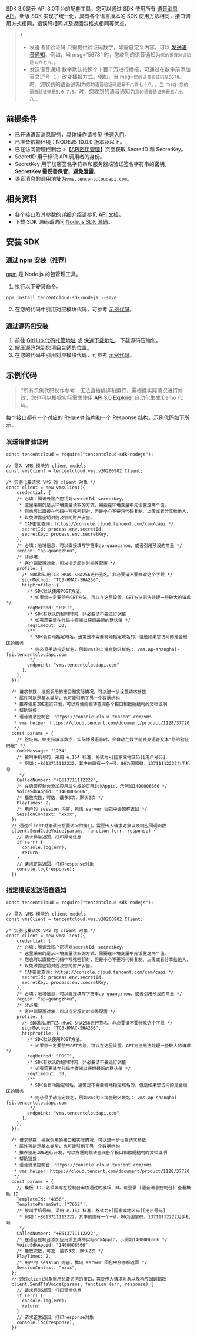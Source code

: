 SDK 3.0是云 API 3.0平台的配套工具，您可以通过 SDK 使用所有 [语音消息 API](https://cloud.tencent.com/document/product/1128/51569)。新版 SDK 实现了统一化，具有各个语言版本的 SDK 使用方法相同，接口调用方式相同，错误码相同以及返回包格式相同等优点。
>!
>- 发送语音验证码
>只需提供验证码数字，如需自定义内容，可以 [发送语音通知](#SendTtsVoice)。例如，当 msg=“5678” 时，您收到的语音通知为`您的语音验证码是五六七八。`。
>- 发送语音通知
>数字默认按照个十百千万进行播报，可通过在数字前添加英文逗号（,）改变播报方式。例如，当 msg=`您的语音验证码是5678。` 时，您收到的语音通知为`您的语音验证码是五千六百七十八。`，当 msg=`您的语音验证码是5,6,7,8。`时，您收到的语音通知为`您的语音验证码是五六七八。`。



## 前提条件

- 已开通语音消息服务，具体操作请参见 [快速入门](https://cloud.tencent.com/document/product/1128/37343)。
- 已准备依赖环境：NODEJS 10.0.0 版本及以上。
- 已在访问管理控制台 >【[API密钥管理](https://console.cloud.tencent.com/cam/capi)】页面获取 SecretID 和 SecretKey。
 - SecretID 用于标识 API 调用者的身份。
 - SecretKey 用于加密签名字符串和服务器端验证签名字符串的密钥，**SecretKey 需妥善保管，避免泄露**。
- 语音消息的调用地址为`vms.tencentcloudapi.com`。

## 相关资料
- 各个接口及其参数的详细介绍请参见 [API 文档](https://cloud.tencent.com/document/product/1128/51569)。
- 下载 SDK 源码请访问 [Node.js SDK 源码](https://github.com/TencentCloud/tencentcloud-sdk-nodejs)。

## 安装 SDK
### 通过 npm 安装（推荐）
[npm](https://www.npmjs.com/) 是 Node.js 的包管理工具。

1. 执行以下安装命令。
```
npm install tencentcloud-sdk-nodejs --save
```
2. 在您的代码中引用对应模块代码，可参考 [示例代码](#example)。

### 通过源码包安装
1. 前往 [GitHub 代码托管地址](https://github.com/tencentcloud/tencentcloud-sdk-nodejs) 或 [快速下载地址](https://tencentcloud-sdk-1253896243.file.myqcloud.com/tencentcloud-sdk-nodejs/tencentcloud-sdk-nodejs.zip)，下载源码压缩包。
2. 解压源码包到您项目合适的位置。
3. 在您的代码中引用对应模块代码，可参考 [示例代码](#example)。

## 示例代码[](id:example)
>?所有示例代码仅作参考，无法直接编译和运行，需根据实际情况进行修改，您也可以根据实际需求使用 [API 3.0 Explorer](https://console.cloud.tencent.com/api/explorer?Product=vms&Version=2020-09-02&Action=SendCodeVoice) 自动化生成 Demo 代码。

每个接口都有一个对应的 Request 结构和一个 Response 结构。示例代码如下所示。

### 发送语音验证码

```
const tencentcloud = require("tencentcloud-sdk-nodejs");

// 导入 VMS 模块的 client models
const vmsClient = tencentcloud.vms.v20200902.Client;

/* 实例化要请求 VMS 的 client 对象 */
const client = new vmsClient({
    credential: {
    /* 必填：腾讯云账户密钥对secretId，secretKey。
     * 这里采用的是从环境变量读取的方式，需要在环境变量中先设置这两个值。
     * 您也可以直接在代码中写死密钥对，但是小心不要将代码复制、上传或者分享给他人，
     * 以免泄露密钥对危及您的财产安全。
     * CAM密匙查询: https://console.cloud.tencent.com/cam/capi */
      secretId: process.env.secretId,
      secretKey: process.env.secretKey,
    },
    /* 必填：地域信息，可以直接填写字符串ap-guangzhou，或者引用预设的常量 */
    region: "ap-guangzhou",
    /* 非必填:
     * 客户端配置对象，可以指定超时时间等配置 */
    profile: {
      /* SDK默认用TC3-HMAC-SHA256进行签名，非必要请不要修改这个字段 */
      signMethod: "TC3-HMAC-SHA256",
      httpProfile: {
        /* SDK默认使用POST方法。
         * 如果您一定要使用GET方法，可以在这里设置。GET方法无法处理一些较大的请求 */
        reqMethod: "POST",
        /* SDK有默认的超时时间，非必要请不要进行调整
         * 如有需要请在代码中查阅以获取最新的默认值 */
        reqTimeout: 30,
        /**
         * SDK会自动指定域名。通常是不需要特地指定域名的，但是如果您访问的是金融区的服务
         * 则必须手动指定域名，例如vms的上海金融区域名： vms.ap-shanghai-fsi.tencentcloudapi.com
         */
        endpoint: "vms.tencentcloudapi.com"
      },
    },
  });
  
  /* 请求参数，根据调用的接口和实际情况，可以进一步设置请求参数
   * 属性可能是基本类型，也可能引用了另一个数据结构
   * 推荐使用IDE进行开发，可以方便的跳转查阅各个接口和数据结构的文档说明 
   * 帮助链接：
   * 语音消息控制台：https://console.cloud.tencent.com/vms
   * vms helper：https://cloud.tencent.com/document/product/1128/37720
   */
  const params = {
    /* 验证码，仅支持填写数字，实际播报语音时，会自动在数字前补充语音文本"您的验证码是" */
    CodeMessage: "1234",
    /* 被叫手机号码，采用 e.164 标准，格式为+[国家或地区码][用户号码]
     * 例如：+8613711112222，其中前面有一个+号，86为国家码，13711112222为手机号
     */
    CalledNumber: "+8613711112222",
    /* 在语音控制台添加应用后生成的实际SdkAppid，示例如1400006666 */
    VoiceSdkAppid: "1400006666",
    /* 播放次数，可选，最多3次，默认2次 */
    PlayTimes: 2,
    /* 用户的 session 内容，腾讯 server 回包中会原样返回 */
    SessionContext: "xxxx",
  };
  // 通过client对象调用想要访问的接口，需要传入请求对象以及响应回调函数
  client.SendCodeVoice(params, function (err, response) {
    // 请求异常返回，打印异常信息
    if (err) {
      console.log(err);
      return;
    }
    // 请求正常返回，打印response对象
    console.log(response);
  })
```

### 指定模版发送语音通知[](id:SendTtsVoice)

```
const tencentcloud = require("tencentcloud-sdk-nodejs");

// 导入 VMS 模块的 client models
const vmsClient = tencentcloud.vms.v20200902.Client;

/* 实例化要请求 VMS 的 client 对象 */
const client = new vmsClient({
    credential: {
    /* 必填：腾讯云账户密钥对secretId，secretKey。
     * 这里采用的是从环境变量读取的方式，需要在环境变量中先设置这两个值。
     * 您也可以直接在代码中写死密钥对，但是小心不要将代码复制、上传或者分享给他人，
     * 以免泄露密钥对危及您的财产安全。
     * CAM密匙查询: https://console.cloud.tencent.com/cam/capi */
      secretId: process.env.secretId,
      secretKey: process.env.secretKey,
    },
    /* 必填：地域信息，可以直接填写字符串ap-guangzhou，或者引用预设的常量 */
    region: "ap-guangzhou",
    /* 非必填:
     * 客户端配置对象，可以指定超时时间等配置 */
    profile: {
      /* SDK默认用TC3-HMAC-SHA256进行签名，非必要请不要修改这个字段 */
      signMethod: "TC3-HMAC-SHA256",
      httpProfile: {
        /* SDK默认使用POST方法。
         * 如果您一定要使用GET方法，可以在这里设置。GET方法无法处理一些较大的请求 */
        reqMethod: "POST",
        /* SDK有默认的超时时间，非必要请不要进行调整
         * 如有需要请在代码中查阅以获取最新的默认值 */
        reqTimeout: 30,
        /**
         * SDK会自动指定域名。通常是不需要特地指定域名的，但是如果您访问的是金融区的服务
         * 则必须手动指定域名，例如vms的上海金融区域名： vms.ap-shanghai-fsi.tencentcloudapi.com
         */
        endpoint: "vms.tencentcloudapi.com"
      },
    },
  });
  
  /* 请求参数，根据调用的接口和实际情况，可以进一步设置请求参数
   * 属性可能是基本类型，也可能引用了另一个数据结构
   * 推荐使用IDE进行开发，可以方便的跳转查阅各个接口和数据结构的文档说明 
   * 帮助链接：
   * 语音消息控制台：https://console.cloud.tencent.com/vms
   * vms helper：https://cloud.tencent.com/document/product/1128/37720
   */
  const params = {
    // 模板 ID，必须填写在控制台审核通过的模板 ID，可登录 [语音消息控制台] 查看模板 ID
    TemplateId: "4356",
    TemplateParamSet: ["7652"],
    /* 被叫手机号码，采用 e.164 标准，格式为+[国家或地区码][用户号码]
     * 例如：+8613711112222，其中前面有一个+号，86为国家码，13711112222为手机号
     */
    CalledNumber: "+8613711112222",
    /* 在语音控制台添加应用后生成的实际SdkAppid，示例如1400006666 */
    VoiceSdkAppid: "1400006666",
    /* 播放次数，可选，最多3次，默认2次 */
    PlayTimes: 2,
    /* 用户的 session 内容，腾讯 server 回包中会原样返回 */
    SessionContext: "xxxx",
  };
  // 通过client对象调用想要访问的接口，需要传入请求对象以及响应回调函数
  client.SendTtsVoice(params, function (err, response) {
    // 请求异常返回，打印异常信息
    if (err) {
      console.log(err);
      return;
    }
    // 请求正常返回，打印response对象
    console.log(response);
  })
```
